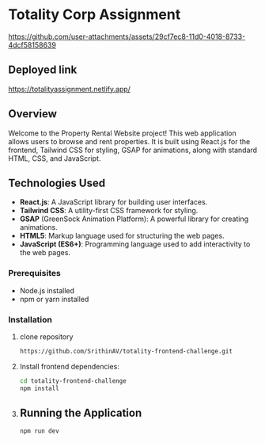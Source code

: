 # Totality Corp Assignment
https://github.com/user-attachments/assets/29cf7ec8-11d0-4018-8733-4dcf58158639

## Deployed link
https://totalityassignment.netlify.app/

## Overview
Welcome to the Property Rental Website project! This web application allows users to browse and rent properties. It is built using React.js for the frontend, Tailwind CSS for styling, GSAP for animations, along with standard HTML, CSS, and JavaScript.

## Technologies Used

- **React.js**: A JavaScript library for building user interfaces.
- **Tailwind CSS**: A utility-first CSS framework for styling.
- **GSAP** (GreenSock Animation Platform): A powerful library for creating animations.
- **HTML5**: Markup language used for structuring the web pages.
- **JavaScript (ES6+)**: Programming language used to add interactivity to the web pages.

### Prerequisites

- Node.js installed
- npm or yarn installed

### Installation


1. clone repository
   ```bash
   https://github.com/SrithinAV/totality-frontend-challenge.git

2.   Install frontend dependencies:
     ```bash
     cd totality-frontend-challenge
     npm install
3. ## Running the Application
   ```bash
   npm run dev
   
